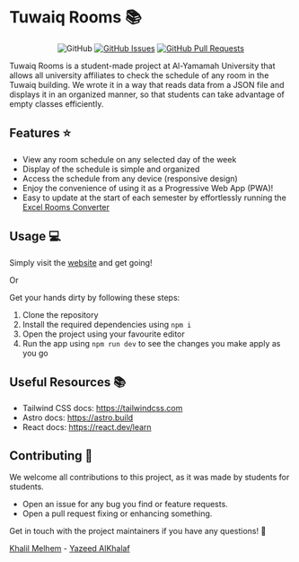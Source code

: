 # Tuwaiq Rooms 📚

<div align="center">

![GitHub](https://img.shields.io/github/license/GDSC-YU/tuwaiq-classrooms?style=for-the-badge)
[![GitHub Issues](https://img.shields.io/github/issues/GDSC-YU/tuwaiq-classrooms?style=for-the-badge)](https://github.com/GDSC-YU/tuwaiq-classrooms/issues)
[![GitHub Pull Requests](https://img.shields.io/github/issues-pr/GDSC-YU/tuwaiq-classrooms?style=for-the-badge)](https://github.com/GDSC-YU/tuwaiq-classrooms/pulls)

</div>

Tuwaiq Rooms is a student-made project at Al-Yamamah University that allows all university affiliates to check the schedule of any room in the Tuwaiq building. We wrote it in a way that reads data from a JSON file and displays it in an organized manner, so that students can take advantage of empty classes efficiently.

## Features ⭐

- View any room schedule on any selected day of the week
- Display of the schedule is simple and organized
- Access the schedule from any device (responsive design)
- Enjoy the convenience of using it as a Progressive Web App (PWA)!
- Easy to update at the start of each semester by effortlessly running the [Excel Rooms Converter](https://github.com/GDSC-YU/excel-rooms-converter)

## Usage 💻

Simply visit the [website](https://tc.gdscyu.com/) and get going!

Or

Get your hands dirty by following these steps:

1. Clone the repository
2. Install the required dependencies using `npm i`
3. Open the project using your favourite editor
4. Run the app using `npm run dev` to see the changes you make apply as you go

## Useful Resources 📚

- Tailwind CSS docs: https://tailwindcss.com
- Astro docs: https://astro.build
- React docs: https://react.dev/learn

## Contributing 🤝

We welcome all contributions to this project, as it was made by students for students.

- Open an issue for any bug you find or feature requests.
- Open a pull request fixing or enhancing something.

Get in touch with the project maintainers if you have any questions! 🚀

[Khalil Melhem](https://github.com/g9wz) - [Yazeed AlKhalaf](https://github.com/YazeedAlKhalaf)
